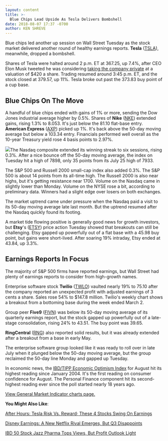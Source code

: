 ```yaml
---
layout: content
title: >-
  Blue Chips Lead Upside As Tesla Delivers Bombshell
date: 2018-08-07 17:37 -0700
author: KEN SHREVE
---
```






Blue chips led another up session on Wall Street Tuesday as the stock market delivered another round of healthy earnings reports. **Tesla** ([TSLA](https://research.investors.com/quote.aspx?symbol=TSLA)), meanwhile, dropped a bombshell.




Shares of Tesla were halted around 2 p.m. ET at 367.25, up 7.4%, after CEO Elon Musk tweeted he was considering [taking the company private](https://www.investors.com/news/technology/tesla-stock-elon-musk-tweet/) at a valuation of $420 a share. Trading resumed around 3:45 p.m. ET, and the stock closed at 379.57, up 11%. Tesla broke out past the 373.83 buy point of a cup base.


Blue Chips On The Move
----------------------


A handful of blue chips ended with gains of 1% or more, sending the Dow Jones industrial average higher by 0.5%. Shares of **Nike** ([NKE](https://research.investors.com/quote.aspx?symbol=NKE)) extended gains, rising 1.3% to 8.053. It's just below the 81.10 flat-base entry. **American Express** ([AXP](https://research.investors.com/quote.aspx?symbol=AXP)) picked up 1%. It's back above the 50-day moving average but below a 103.34 entry. Financials performed well overall as the 10-year Treasury yield rose 4 basis points to 2.97%.


![](https://www.investors.com/wp-content/uploads/2018/08/MP080718-219x300.jpg)The Nasdaq composite extended its winning streak to six sessions, rising 0.3%. After a nice bounce off the 50-day moving average, the index on Tuesday hit a high of 7898, only 35 points from its July 25 high of 7933.


The S&P 500 and Russell 2000 small-cap index also added 0.3%. The S&P 500 is about 14 points from its all-time high. The Russell 2000 is also near highs, but it's getting resistance near 1700. Volume on the Nasdaq came in slightly lower than Monday. Volume on the NYSE rose a bit, according to preliminary data. Winners had a slight edge over losers on both exchanges.


The market uptrend came under pressure when the Nasdaq paid a visit to its 50-day moving average late last month. But the uptrend resumed after the Nasdaq quickly found its footing.


A market tide flowing positive is generally good news for growth investors, but **Etsy**'s ([ETSY](https://research.investors.com/quote.aspx?symbol=ETSY)) price action Tuesday showed that breakouts can still be challenging. Etsy gapped up powerfully out of a flat base with a 45.98 buy point, but gains were short-lived. After soaring 19% intraday, Etsy ended at 43.84, up 3.3%.


Earnings Reports In Focus
-------------------------


The majority of S&P 500 firms have reported earnings, but Wall Street had plenty of earnings reports to consider from high-growth names.


Enterprise software stock **Twilio** ([TWLO](https://research.investors.com/quote.aspx?symbol=TWLO)) vaulted nearly 19% to 75.10 after the company reported an unexpected profit with adjusted earnings of 3 cents a share. Sales rose 54% to $147.8 million. Twilio's weekly chart shows a breakout from a bottoming base during the week ended March 2.


Group peer **Five9** ([FIVN](https://research.investors.com/quote.aspx?symbol=FIVN)) was below its 50-day moving average of its quarterly earnings report, but the stock gapped up powerfully out of a late-stage consolidation, rising 24% to 43.51. The buy point was 39.65.


**RingCentral** ([RNG](https://research.investors.com/quote.aspx?symbol=RNG)) also reported solid results, but it was already extended after a breakout from a base in early May.


The enterprise software group looked like it was ready to roll over in late July when it plunged below the 50-day moving average, but the group reclaimed the 50-day line Monday and gapped up Tuesday.


In economic news, the [IBD/TIPP Economic Optimism Index](https://www.investors.com/news/economy/ibd-tipp-poll-economic-optimism-14-year-high/) for August hit its highest reading since January 2004. It's the first reading on consumer confidence for August. The Personal Finance component hit its second-highest reading ever since the poll started nearly 18 years ago.


[View General Market Indicator charts page.](https://www.investors.com/wp-content/uploads/2018/08/IBD0708152511GMI.pdf)


**You Might Also Like**:


[After Hours: Tesla Risk Vs. Reward; These 4 Stocks Swing On Earnings](https://www.investors.com/market-trend/stock-market-today/snap-stock-snapchat-users-tesla-stock-elon-musk-dow-jones-futures/)


[Disney Earnings: A New Netflix Rival Emerges, But Q3 Disappoints](https://www.investors.com/news/disney-earnings-fiscal-q3-netflix-rival-streaming/)


[IBD 50 Stock Jazz Pharma Tops Views, But Profit Outlook Light](https://www.investors.com/news/technology/jazz-pharmaceuticals-earnings/)




